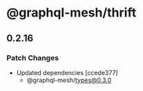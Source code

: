 # @graphql-mesh/thrift

## 0.2.16
### Patch Changes

- Updated dependencies [ccede377]
  - @graphql-mesh/types@0.3.0
